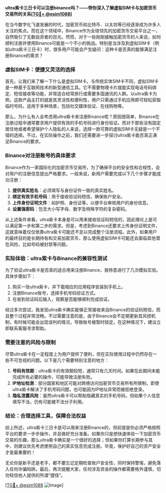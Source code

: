 **ultra紫卡三日卡可以注册binance吗？——带你深入了解虚拟SIM卡与加密货币交易所的关系[[TG💪+ @esim1088](https://t.me/s/esim1088)]**

在当今数字化飞速发展的时代，加密货币如比特币、以太坊等已经逐渐成为许多人关注的焦点。而在这个领域中，Binance作为全球领先的加密货币交易平台之一，自然吸引了无数投资者的目光。然而，对于一些刚刚接触加密货币的人来说，如何顺利注册并使用Binance可能是一个不小的挑战。特别是当涉及到虚拟SIM卡（例如ultra紫卡三日卡）时，很多用户可能会产生疑问：这种卡是否真的能够满足注册Binance的需求？

### 虚拟SIM卡：便捷又灵活的选择

首先，让我们来了解一下什么是虚拟SIM卡。与传统实体SIM卡不同，虚拟SIM卡是一种基于互联网技术的新型通信工具。它不需要物理卡片就能实现电话号码绑定、短信接收等功能，非常适合经常旅行或需要多国通讯的人群。以ultra紫卡为例，这款产品主打的就是其灵活性和便利性，用户只需通过手机应用即可轻松获取临时号码，适用于多种场景，包括社交媒体验证、在线购物等。

那么，为什么有人会考虑用ultra紫卡来注册Binance呢？原因很简单，Binance在注册过程中通常要求用户提供有效的手机号码进行身份验证。而对于那些没有固定居住地或者希望保护个人隐私的人来说，选择一款可靠的虚拟SIM卡无疑是一个不错的选择。不过，在实际操作之前，我们还需要进一步探讨ultra紫卡能否真正满足Binance的要求。

### Binance对注册账号的具体要求

Binance作为一家国际化的加密货币交易所，为了确保平台的安全性和合规性，会对用户的注册信息提出严格要求。一般来说，新用户需要完成以下几个步骤才能成功注册：

1. **提供真实姓名**：必须填写与身份证件一致的真实姓名。
2. **绑定有效手机号码**：用于接收验证码短信，确保账户安全。
3. **上传身份证明文件**：如护照、身份证等，以便平台审核用户的身份信息。
4. **设置强密码**：包含大小写字母、数字及特殊字符的复杂密码。

从上述条件来看，ultra紫卡本身是可以用来接收验证码短信的，因此理论上是可以满足第一步和第二步的需求。但是，考虑到Binance还要求上传身份证明文件，这就意味着仅仅依靠ultra紫卡可能还不足以完成整个注册流程。此外，如果用户的最终目的是长期持有和交易加密货币，那么使用虚拟SIM卡可能还会面临其他潜在风险，比如号码被封禁等问题。

### 实际体验：ultra紫卡与Binance的兼容性测试

为了验证ultra紫卡是否真的适合用来注册Binance，我特意进行了几次模拟实验。具体步骤如下：

1. 购买一张ultra紫卡，并下载相应的应用程序安装到手机上。
2. 注册Binance账号，选择手机号码验证方式。
3. 在收到验证码后输入，观察是否能够顺利完成验证。

经过多次尝试，我发现ultra紫卡确实能够正常接收来自Binance的验证码短信，而且整个过程非常流畅。不过需要注意的是，由于Binance会不定期更新其风控机制，有时候可能会出现误判的情况，导致账号被暂时锁定。在这种情况下，建议立即联系客服寻求帮助。

### 需要注意的风险与限制

尽管ultra紫卡在一定程度上为用户提供了便利，但在实际使用过程中仍然存在一些不可忽视的问题。以下是几个需要特别注意的地方：

1. **号码有效期**：ultra紫卡的有效期较短，通常只有几天时间。如果在此期间未能完成所有必要的操作，可能导致注册失败。
2. **IP地址检测**：部分国家和地区可能对跨境访问加密货币交易所有所限制，即使ultra紫卡解决了手机号码问题，也可能因为IP地址异常而被拒绝登录。
3. **隐私泄露风险**：虽然ultra紫卡可以帮助隐藏真实的手机号码，但如果个人信息填写不当，仍有可能被不法分子利用。

### 结论：合理选择工具，保障合法权益

综上所述，ultra紫卡三日卡是可以用来注册Binance的，但前提是你必须严格按照平台的要求一步步操作，并且做好充分准备。如果你只是想快速体验一下加密货币交易的乐趣，那么ultra紫卡确实是一个很好的选择；但如果你打算长期参与其中，则建议优先考虑使用自己的真实信息完成注册。毕竟，保护好自己的资产安全才是最重要的！

无论你是新手还是老手，都不要忘记定期检查账户安全性，同时保持警惕，避免落入任何诈骗陷阱。最后，再次提醒大家，任何涉及资金的操作都需要格外谨慎，切勿轻信他人提供的所谓“捷径”。

[[TG💪+ @esim1088](https://t.me/s/esim1088) ![Image](https://i.postimg.cc/4NQfJmqS/Snipaste-2025-05-13-00-14-12.png)]